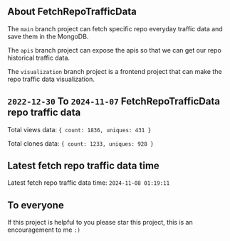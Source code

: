 ## About FetchRepoTrafficData

The `main` branch project can fetch specific repo everyday traffic data and save them in the MongoDB.

The `apis` branch project can expose the apis so that we can get our repo historical traffic data.

The `visualization` branch project is a frontend project that can make the repo traffic data visualization.

## `2022-12-30` To `2024-11-07` FetchRepoTrafficData repo traffic data

Total views data: `{ count: 1836, uniques: 431 }`

Total clones data: `{ count: 1233, uniques: 928 }`

## Latest fetch repo traffic data time

Latest fetch repo traffic data time: `2024-11-08 01:19:11`

## To everyone

If this project is helpful to you please star this project, this is an encouragement to me `:)`



